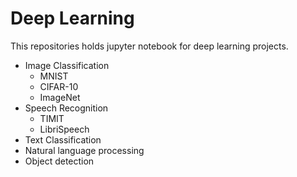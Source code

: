 # Deep Learning

This repositories holds jupyter notebook for deep learning projects.

- Image Classification
  - MNIST
  - CIFAR-10
  - ImageNet
- Speech Recognition
  - TIMIT
  - LibriSpeech
- Text Classification
- Natural language processing
- Object detection
